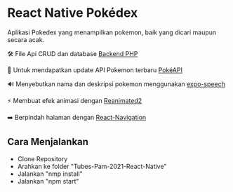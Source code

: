 # React Native Pokédex

Aplikasi Pokedex yang menampilkan pokemon, baik yang dicari maupun secara acak.

🛠️ File Api CRUD dan database [Backend PHP](http://github.com)

📕 Untuk mendapatkan update API Pokemon terbaru [PokéAPI](https://pokeapi.co/)

🔊 Menyebutkan nama dan deskripsi pokemon menggunakan [expo-speech](https://docs.expo.io/versions/latest/sdk/speech)

⚡️ Membuat efek animasi dengan [Reanimated2](https://docs.swmansion.com/react-native-reanimated/)

➡️ Berpindah halaman dengan [React-Navigation](https://reactnavigation.org/docs/getting-started)

## Cara Menjalankan

- Clone Repository
- Arahkan ke folder "Tubes-Pam-2021-React-Native" 
- Jalankan "nmp install"
- Jalankan "npm start"
